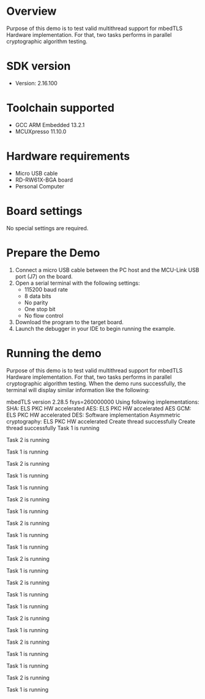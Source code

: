 Overview
========
Purpose of this demo is to test valid multithread support for mbedTLS Hardware implementation. For that, two tasks performs in parallel cryptographic 
algorithm testing.


SDK version
===========
- Version: 2.16.100

Toolchain supported
===================
- GCC ARM Embedded  13.2.1
- MCUXpresso  11.10.0

Hardware requirements
=====================
- Micro USB cable
- RD-RW61X-BGA board
- Personal Computer

Board settings
==============
No special settings are required.

Prepare the Demo
================
1.  Connect a micro USB cable between the PC host and the MCU-Link USB port (J7) on the board.
2.  Open a serial terminal with the following settings:
    - 115200 baud rate
    - 8 data bits
    - No parity
    - One stop bit
    - No flow control
3.  Download the program to the target board.
4.  Launch the debugger in your IDE to begin running the example.

Running the demo
================
Purpose of this demo is to test valid multithread support for mbedTLS Hardware implementation. For that, two tasks performs in parallel cryptographic 
algorithm testing. When the demo runs successfully, the terminal will display similar information 
like the following:


mbedTLS version 2.28.5
fsys=260000000
Using following implementations:
  SHA: ELS PKC HW accelerated
  AES: ELS PKC HW accelerated
  AES GCM: ELS PKC HW accelerated
  DES: Software implementation
  Asymmetric cryptography: ELS PKC HW accelerated
Create thread successfully
Create thread successfully
  Task 1 is running

  Task 2 is running

  Task 1 is running

  Task 2 is running

  Task 1 is running

  Task 1 is running

  Task 2 is running

  Task 1 is running

  Task 2 is running

  Task 1 is running

  Task 1 is running

  Task 2 is running

  Task 1 is running

  Task 2 is running

  Task 1 is running

  Task 1 is running

  Task 2 is running

  Task 1 is running

  Task 2 is running

  Task 1 is running

  Task 1 is running

  Task 2 is running
  
  Task 1 is running  


